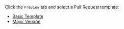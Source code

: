 Click the `Preview` tab and select a Pull Request template:

- [Basic Template](?quick_pull=1&template=basic_template.md)
- [Major Version](?quick_pull=1&template=major_version.md) 
